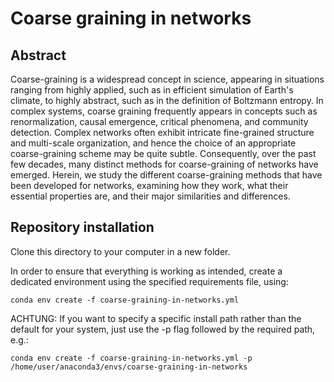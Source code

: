 # Coarse graining in networks

## Abstract

Coarse-graining is a widespread concept in science, appearing in situations ranging from highly applied, such as in efficient simulation of Earth's climate, to highly abstract, such as in the definition of Boltzmann entropy. In complex systems, coarse graining frequently appears in concepts such as renormalization, causal emergence, critical phenomena, and community detection. Complex networks often exhibit intricate fine-grained structure and multi-scale organization, and hence the choice of an appropriate coarse-graining scheme may be quite subtle. Consequently, over the past few decades, many distinct methods for coarse-graining of networks have emerged. Herein, we study the different coarse-graining methods that have been developed for networks, examining how they work, what their essential properties are, and their major similarities and differences. 

## Repository installation
Clone this directory to your computer in a new folder.

In order to ensure that everything is working as intended, create a dedicated environment using the specified requirements file, using:

```
conda env create -f coarse-graining-in-networks.yml
```

ACHTUNG: If you want to specify a specific install path rather than the default for your system, just use the -p flag followed by the required path, e.g.:

```
conda env create -f coarse-graining-in-networks.yml -p /home/user/anaconda3/envs/coarse-graining-in-networks
```
